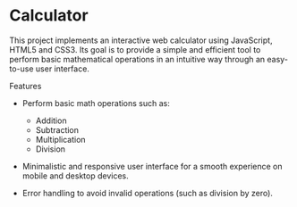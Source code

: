 # Calculator
This project implements an interactive web calculator using JavaScript, HTML5 and CSS3. Its goal is to provide a simple and efficient tool to perform basic mathematical operations in an intuitive way through an easy-to-use user interface.

Features

- Perform basic math operations such as:
  - Addition
  - Subtraction
  - Multiplication
  - Division

- Minimalistic and responsive user interface for a smooth experience on mobile and desktop devices.

- Error handling to avoid invalid operations (such as division by zero).